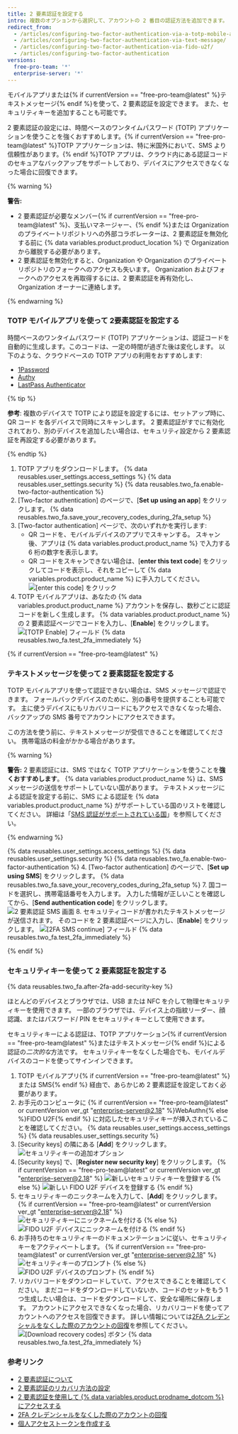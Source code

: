 ```yaml
---
title: 2 要素認証を設定する
intro: 複数のオプションから選択して、アカウントの 2 番目の認証方法を追加できます。
redirect_from:
  - /articles/configuring-two-factor-authentication-via-a-totp-mobile-app/
  - /articles/configuring-two-factor-authentication-via-text-message/
  - /articles/configuring-two-factor-authentication-via-fido-u2f/
  - /articles/configuring-two-factor-authentication
versions:
  free-pro-team: '*'
  enterprise-server: '*'
---
```


モバイルアプリまたは{% if currentVersion == "free-pro-team@latest" %}テキストメッセージ{% endif %}を使って、2 要素認証を設定できます。 また、セキュリティキーを追加することも可能です。

2 要素認証の設定には、時間ベースのワンタイムパスワード (TOTP) アプリケーションを使うことを強くおすすめします。{% if currentVersion == "free-pro-team@latest" %}TOTP アプリケーションは、特に米国外において、SMS より信頼性があります。{% endif %}TOTP アプリは、クラウド内にある認証コードのセキュアなバックアップをサポートしており、デバイスにアクセスできなくなった場合に回復できます。

{% warning %}

**警告:**
- 2 要素認証が必要なメンバー{% if currentVersion == "free-pro-team@latest" %}、支払いマネージャー、{% endif %}または Organization のプライベートリポジトリへの外部コラボレーターは、2 要素認証を無効化する前に {% data variables.product.product_location %} で Organization から離脱する必要があります。
- 2 要素認証を無効化すると、Organization や Organization のプライベートリポジトリのフォークへのアクセスも失います。 Organization およびフォークへのアクセスを再取得するには、2 要素認証を再有効化し、Organization オーナーに連絡します。

{% endwarning %}

### TOTP モバイルアプリを使って 2要素認証を設定する

時間ベースのワンタイムパスワード (TOTP) アプリケーションは、認証コードを自動的に生成します。このコードは、一定の時間が過ぎた後は変化します。 以下のような、クラウドベースの TOTP アプリの利用をおすすめします:
- [1Password](https://support.1password.com/one-time-passwords/)
- [Authy](https://authy.com/guides/github/)
- [LastPass Authenticator](https://lastpass.com/auth/)

{% tip %}

**参考**: 複数のデバイスで TOTP により認証を設定するには、セットアップ時に、QR コード を各デバイスで同時にスキャンします。 2 要素認証がすでに有効化されており、別のデバイスを追加したい場合は、セキュリティ設定から 2 要素認証を再設定する必要があります。

{% endtip %}

1. TOTP アプリをダウンロードします。
{% data reusables.user_settings.access_settings %}
{% data reusables.user_settings.security %}
{% data reusables.two_fa.enable-two-factor-authentication %}
5. [Two-factor authentication] のページで、[**Set up using an app**] をクリックします。
{% data reusables.two_fa.save_your_recovery_codes_during_2fa_setup %}
8. [Two-factor authentication] ページで、次のいずれかを実行します:
    - QR コードを、モバイルデバイスのアプリでスキャンする。 スキャン後、アプリは {% data variables.product.product_name %} で入力する 6 桁の数字を表示します。
    - QR コードをスキャンできない場合は、[**enter this text code**] をクリックしてコードを表示し、それをコピーして {% data variables.product.product_name %} に手入力してください。 ![[enter this code] をクリック](/assets/images/help/2fa/totp-click-enter-code.png)
9. TOTP モバイルアプリは、あなたの {% data variables.product.product_name %} アカウントを保存し、数秒ごとに認証コードを新しく生成します。 {% data variables.product.product_name %} の 2 要素認証ページでコードを入力し、[**Enable**] をクリックします。 ![[TOTP Enable] フィールド](/assets/images/help/2fa/totp-enter-code.png)
{% data reusables.two_fa.test_2fa_immediately %}

{% if currentVersion == "free-pro-team@latest" %}

### テキストメッセージを使って 2 要素認証を設定する

TOTP モバイルアプリを使って認証できない場合は、SMS メッセージで認証できます。 フォールバックデバイスのために、別の番号を提供することも可能です。 主に使うデバイスにもリカバリコードにもアクセスできなくなった場合、バックアップの SMS 番号でアカウントにアクセスできます。

この方法を使う前に、テキストメッセージが受信できることを確認してください。 携帯電話の料金がかかる場合があります。

{% warning %}

**警告:** 2 要素認証には、SMS ではなく TOTP アプリケーションを使うことを**強くおすすめします**。 {% data variables.product.product_name %} は、SMS メッセージの送信をサポートしていない国があります。 テキストメッセージによる認証を設定する前に、SMS による認証を {% data variables.product.product_name %} がサポートしている国のリストを確認してください。 詳細は「[SMS 認証がサポートされている国](/articles/countries-where-sms-authentication-is-supported)」を参照してください。

{% endwarning %}

{% data reusables.user_settings.access_settings %}
{% data reusables.user_settings.security %}
{% data reusables.two_fa.enable-two-factor-authentication %}
4. [Two-factor authentication] のページで、[**Set up using SMS**] をクリックします。
{% data reusables.two_fa.save_your_recovery_codes_during_2fa_setup %}
7. 国コードを選択し、携帯電話番号を入力します。 入力した情報が正しいことを確認してから、[**Send authentication code**] をクリックします。 ![2 要素認証 SMS 画面](/assets/images/help/2fa/2fa_sms_photo.png)
8. セキュリティコードが書かれたテキストメッセージが送信されます。 そのコードを 2 要素認証ページに入力し、[**Enable**] をクリックします。 ![[2FA SMS continue] フィールド](/assets/images/help/2fa/2fa-sms-code-enable.png)
{% data reusables.two_fa.test_2fa_immediately %}

{% endif %}

### セキュリティキーを使って 2 要素認証を設定する

{% data reusables.two_fa.after-2fa-add-security-key %}

ほとんどのデバイスとブラウザでは、USB または NFC を介して物理セキュリティキーを使用できます。 一部のブラウザでは、デバイス上の指紋リーダー、顔認識、またはパスワード/ PIN をセキュリティキーとして使用できます。

セキュリティキーによる認証は、TOTP アプリケーション{% if currentVersion == "free-pro-team@latest" %}またはテキストメッセージ{% endif %}による認証の*二次的な*方法です。 セキュリティキーをなくした場合でも、モバイルデバイスのコードを使ってサインインできます。

1. TOTP モバイルアプリ{% if currentVersion == "free-pro-team@latest" %}または SMS{% endif %} 経由で、あらかじめ 2 要素認証を設定しておく必要があります。
2. お手元のコンピュータに
{% if currentVersion == "free-pro-team@latest" or currentVersion ver_gt "enterprise-server@2.18" %}WebAuthn{% else %}FIDO U2F{% endif %} に対応したセキュリティキーが挿入されていることを確認してください。
{% data reusables.user_settings.access_settings %}
{% data reusables.user_settings.security %}
5. [Security keys] の隣にある [**Add**] をクリックします。 ![セキュリティキーの追加オプション](/assets/images/help/2fa/add-security-keys-option.png)
6. [Security keys] で、[**Register new security key**] をクリックします。
  {% if currentVersion == "free-pro-team@latest" or currentVersion ver_gt "enterprise-server@2.18" %}
  ![新しいセキュリティキーを登録する](/assets/images/help/2fa/security-key-register.png)
  {% else %}
  ![新しい FIDO U2F デバイスを登録する](/assets/images/help/2fa/register_new_fido_u2f_device.png)
  {% endif %}
7. セキュリティキーのニックネームを入力して、[**Add**] をクリックします。
  {% if currentVersion == "free-pro-team@latest" or currentVersion ver_gt "enterprise-server@2.18" %}
  ![セキュリティキーにニックネームを付ける](/assets/images/help/2fa/security-key-nickname.png)
  {% else %}
  ![FIDO U2F デバイスにニックネームを付ける](/assets/images/help/2fa/fido_u2f_nickname.png)
  {% endif %}
8. お手持ちのセキュリティキーのドキュメンテーションに従い、セキュリティキーをアクティベートします。
  {% if currentVersion == "free-pro-team@latest" or currentVersion ver_gt "enterprise-server@2.18" %}
  ![セキュリティキーのプロンプト](/assets/images/help/2fa/security-key-prompt.png)
  {% else %}
  ![FIDO U2F デバイスのプロンプト](/assets/images/help/2fa/fido_u2f_prompt_key.png)
  {% endif %}
9.  リカバリコードをダウンロードしていて、アクセスできることを確認してください。 まだコードをダウンロードしていないか、コードのセットをもう 1 つ生成したい場合は、コードをダウンロードして、安全な場所に保存します。 アカウントにアクセスできなくなった場合、リカバリコードを使ってアカウントへのアクセスを回復できます。 詳しい情報については[2FA クレデンシャルをなくした際のアカウントの回復](/articles/recovering-your-account-if-you-lose-your-2fa-credentials)を参照してください。 ![[Download recovery codes] ボタン](/assets/images/help/2fa/2fa-recover-during-setup.png)
{% data reusables.two_fa.test_2fa_immediately %}

### 参考リンク

- [2 要素認証について](/articles/about-two-factor-authentication)
- [2 要素認証のリカバリ方法の設定](/articles/configuring-two-factor-authentication-recovery-methods)
- [2 要素認証を使用して {% data variables.product.prodname_dotcom %} にアクセスする](/articles/accessing-github-using-two-factor-authentication)
- [2FA クレデンシャルをなくした際のアカウントの回復](/articles/recovering-your-account-if-you-lose-your-2fa-credentials)
- [個人アクセストークンを作成する](/github/authenticating-to-github/creating-a-personal-access-token)
